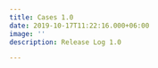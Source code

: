 ```yaml
---
title: Cases 1.0
date: 2019-10-17T11:22:16.000+06:00
image: ''
description: Release Log 1.0

---
```


